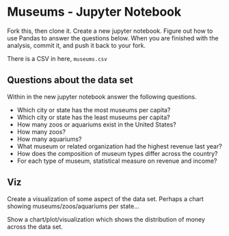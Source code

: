 # Museums - Jupyter Notebook

Fork this, then clone it. Create a new jupyter notebook. Figure out how to use Pandas to answer the questions below. 
When you are finished with the analysis, commit it, and push it back to your fork.

There is a CSV in here, `museums.csv`

## Questions about the data set

Within in the new jupyter notebook answer the following questions.

- Which city or state has the most museums per capita? 
- Which city or state has the least museums per capita? 
- How many zoos or aquariums exist in the United States?
- How many zoos?
- How many aquariums?
- What museum or related organization had the highest revenue last year? 
- How does the composition of museum types differ across the country?
- For each type of museum, statistical measure on revenue and income?

## Viz

Create a visualization of some aspect of the data set. Perhaps a chart showing museums/zoos/aquariums per state...

Show a chart/plot/visualization which shows the distribution of money across the data set.
